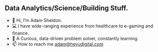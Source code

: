 ## Data Analytics/Science/Building Stuff. 

- 👋 Hi, I’m Adam Sheldon.
- 💻 I have wide-ranging experience from healthcare to e-gaming and finance. 
- 🌱 A Curious, data-driven problem solver, constantly learning. 
- 📫 How to reach me adam@heyudigital.com






